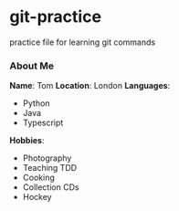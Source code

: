 # git-practice
practice file for learning git commands

### About Me

**Name**: Tom
**Location**: London
**Languages**:
  - Python
  - Java
  - Typescript

  **Hobbies**:
  - Photography
  - Teaching TDD
  - Cooking
  - Collection CDs
  - Hockey